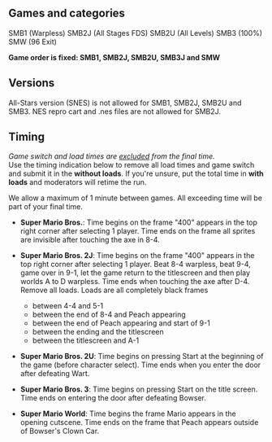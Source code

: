 ## Games and categories

SMB1 (Warpless)
SMB2J (All Stages FDS)
SMB2U (All Levels)
SMB3 (100%)
SMW (96 Exit)   

**Game order is fixed: SMB1, SMB2J, SMB2U, SMB3J and SMW**

## Versions

All-Stars version (SNES) is not allowed for SMB1, SMB2J, SMB2U and SMB3.
NES repro cart and .nes files are not allowed for SMB2J.
 
## Timing

*Game switch and load times are <ins>excluded</ins> from the final time.*  
Use the timing indication below to remove all load times and game switch and submit it in the **without loads**. If you're unsure, put the total time in **with loads** and moderators will retime the run.

We allow a maximum of 1 minute between games. All exceeding time will be part of your final time.

- **Super Mario Bros.**: Time begins on the frame "400" appears in the top right corner after selecting 1 player. Time ends on the frame all sprites are invisible after touching the axe in 8-4.

- **Super Mario Bros. 2J**: Time begins on the frame "400" appears in the top right corner after selecting 1 player. Beat 8-4 warpless, beat 9-4, game over in 9-1, let the game return to the titlescreen and then play worlds A to D warpless. Time ends when touching the axe after D-4. Remove all loads. Loads are all completely black frames
    - between 4-4 and 5-1
    - between the end of 8-4 and Peach appearing
    - between the end of Peach appearing and start of 9-1
    - between the ending and the titlescreen
    - between the titlescreen and A-1
- **Super Mario Bros. 2U**: Time begins on pressing Start at the beginning of the game (before character select). Time ends when you enter the door after defeating Wart.
- **Super Mario Bros. 3**: Time begins on pressing Start on the title screen. Time ends on entering the door after defeating Bowser.
- **Super Mario World**: Time begins the frame Mario appears in the opening cutscene. Time ends on the frame that Peach appears outside of Bowser's Clown Car.